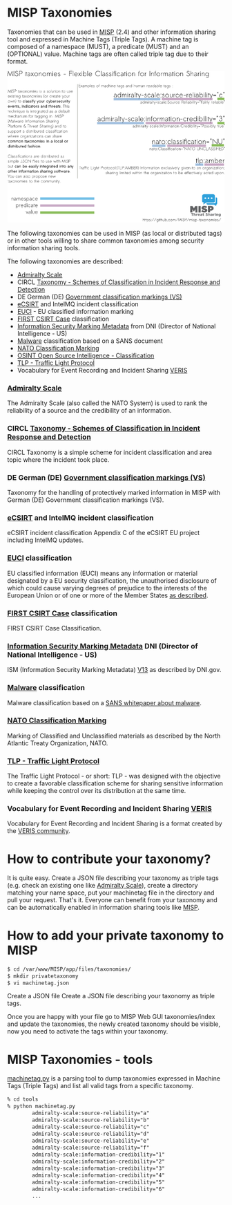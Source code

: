 # MISP Taxonomies

Taxonomies that can be used in [MISP](https://github.com/MISP/MISP) (2.4) and other information sharing tool and expressed in Machine Tags (Triple Tags). A machine tag is composed of a namespace (MUST), a predicate (MUST) and an (OPTIONAL) value. Machine tags are often called triple tag due to their format.

![Overview of the MISP taxonomies](tools/docs/images/taxonomy-explanation.png)

The following taxonomies can be used in MISP (as local or distributed tags) or in other tools willing to share common taxonomies among security information sharing tools.

The following taxonomies are described:

- [Admiralty Scale](./admiralty-scale)
- CIRCL [Taxonomy - Schemes of Classification in Incident Response and Detection](./circl)
- DE German (DE) [Government classification markings (VS)](./de-vs)
- [eCSIRT](./ecsirt) and IntelMQ incident classification
- [EUCI](./euci) - EU classified information marking
- [FIRST CSIRT Case](./first_csirt_case_classification) classification
- [Information Security Marking Metadata](./dni-ism) from DNI (Director of National Intelligence - US)
- [Malware](./malware) classification based on a SANS document
- [NATO Classification Marking](./nato)
- [OSINT Open Source Intelligence - Classification](./osint)
- [TLP - Traffic Light Protocol](./tlp)
- Vocabulary for Event Recording and Incident Sharing [VERIS](./veris)

### [Admiralty Scale](./admiralty-scale)

The Admiralty Scale (also called the NATO System) is used to rank the reliability of a source and the credibility of an information.

### CIRCL [Taxonomy - Schemes of Classification in Incident Response and Detection](./circl)

CIRCL Taxonomy is a simple scheme for incident classification and area topic where the incident took place.

### DE German (DE) [Government classification markings (VS)](./de-vs)

Taxonomy for the handling of protectively marked information in MISP with German (DE) Government classification markings (VS).

### [eCSIRT](./ecsirt) and IntelMQ incident classification

eCSIRT incident classification Appendix C of the eCSIRT EU project including IntelMQ updates.

### [EUCI](./euci) classification

EU classified information (EUCI) means any information or material designated by a EU security classification, the unauthorised disclosure of which could cause varying degrees of prejudice to the interests of the European Union or of one or more of the Member States [as described](http://eur-lex.europa.eu/legal-content/EN/TXT/PDF/?uri=CELEX:32013D0488&from=EN).

### [FIRST CSIRT Case](./first_csirt_case_classification) classification

FIRST CSIRT Case Classification.

### [Information Security Marking Metadata](./dni-ism) DNI (Director of National Intelligence - US)

ISM (Information Security Marking Metadata) [V13](http://www.dni.gov/index.php/about/organization/chief-information-officer/information-security-marking-metadata) as described by DNI.gov.

### [Malware](./malware) classification

Malware classification based on a [SANS whitepaper about malware](https://www.sans.org/reading-room/whitepapers/incident/malware-101-viruses-32848).

### [NATO Classification Marking](./nato)

Marking of Classified and Unclassified materials as described by the North Atlantic Treaty Organization, NATO.

### [TLP - Traffic Light Protocol](./tlp)

The Traffic Light Protocol - or short: TLP - was designed with the objective to create a favorable classification scheme for sharing sensitive information while keeping the control over its distribution at the same time.

### Vocabulary for Event Recording and Incident Sharing [VERIS](./veris)

Vocabulary for Event Recording and Incident Sharing is a format created by the [VERIS community](http://veriscommunity.net/).

# How to contribute your taxonomy?

It is quite easy. Create a JSON file describing your taxonomy as triple tags (e.g. check an existing one like [Admiralty Scale](./admiralty-scale)), create a directory matching your name space, put your machinetag file in the directory and pull your request. That's it. Everyone can benefit from your taxonomy and can be automatically enabled in information sharing tools like [MISP](https://www.github.com/MISP/MISP).

# How to add your private taxonomy to MISP

~~~~shell
$ cd /var/www/MISP/app/files/taxonomies/
$ mkdir privatetaxonomy
$ vi machinetag.json
~~~~

Create a JSON file Create a JSON file describing your taxonomy as triple tags.

Once you are happy with your file go to MISP Web GUI taxonomies/index and update the taxonomies, the newly created taxonomy should be visible, now you need to activate the tags within your taxonomy.

# MISP Taxonomies - tools

[machinetag.py](./tools/machinetag.py) is a parsing tool to dump taxonomies expressed in Machine Tags (Triple Tags) and list all valid tags from a specific taxonomy.

~~~~shell
% cd tools
% python machinetag.py 
        admiralty-scale:source-reliability="a"
        admiralty-scale:source-reliability="b"
        admiralty-scale:source-reliability="c"
        admiralty-scale:source-reliability="d"
        admiralty-scale:source-reliability="e"
        admiralty-scale:source-reliability="f"
        admiralty-scale:information-credibility="1"
        admiralty-scale:information-credibility="2"
        admiralty-scale:information-credibility="3"
        admiralty-scale:information-credibility="4"
        admiralty-scale:information-credibility="5"
        admiralty-scale:information-credibility="6"
        ...
~~~~

